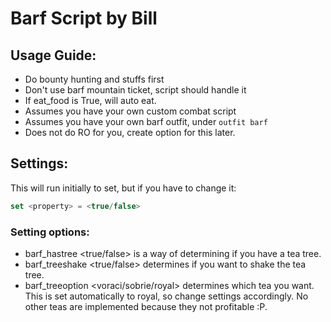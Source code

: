 # Barf Script by Bill
## Usage Guide:
- Do bounty hunting and stuffs first
- Don't use barf mountain ticket, script should handle it
- If eat_food is True, will auto eat.
- Assumes you have your own custom combat script
- Assumes you have your own barf outfit, under `outfit barf`
- Does not do RO for you, create option for this later.

## Settings:
This will run initially to set, but if you have to change it:
```javascript
set <property> = <true/false>
```

### Setting options:
- barf_hastree <true/false> is a way of determining if you have a tea tree.
- barf_treeshake <true/false> determines if you want to shake the tea tree.
- barf_treeoption <voraci/sobrie/royal> determines which tea you want. This is set automatically to royal, so change settings accordingly. No other teas are implemented because they not profitable :P.

